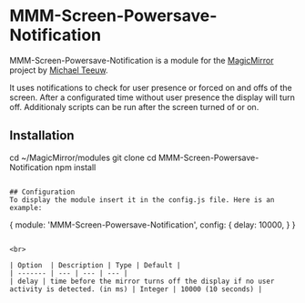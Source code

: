 # MMM-Screen-Powersave-Notification
MMM-Screen-Powersave-Notification is a module for the [MagicMirror](https://github.com/MichMich/MagicMirror) project by [Michael Teeuw](https://github.com/MichMich).

It uses notifications to check for user presence or forced on and offs of the screen. After a configurated time without user presence the display will turn off. Additionaly scripts can be run after the screen turned of or on.

## Installation
cd ~/MagicMirror/modules
git clone 
cd MMM-Screen-Powersave-Notification
npm install
```

## Configuration
To display the module insert it in the config.js file. Here is an example:
```
{
    module: 'MMM-Screen-Powersave-Notification',
    config: {
        delay: 10000,
    }
}
```

<br>

| Option  | Description | Type | Default |
| ------- | --- | --- | --- |
| delay | time before the mirror turns off the display if no user activity is detected. (in ms) | Integer | 10000 (10 seconds) |
